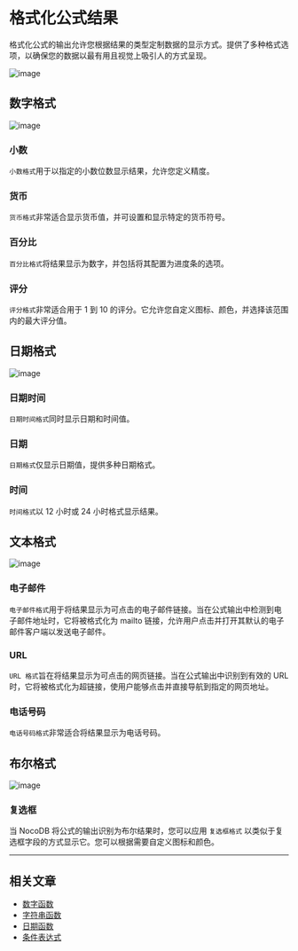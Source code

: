 # 格式化公式结果

格式化公式的输出允许您根据结果的类型定制数据的显示方式。提供了多种格式选项，以确保您的数据以最有用且视觉上吸引人的方式呈现。

![image](https://docs.nocodb.com/assets/images/formula-format-003ced2896bb1778b6f1d8ee995a47b0.png)

## 数字格式

![image](https://docs.nocodb.com/img/v2/fields/numeric-format.png)

### 小数

`小数格式`用于以指定的小数位数显示结果，允许您定义精度。

### 货币

`货币格式`非常适合显示货币值，并可设置和显示特定的货币符号。

### 百分比

`百分比格式`将结果显示为数字，并包括将其配置为进度条的选项。

### 评分

`评分格式`非常适合用于 1 到 10 的评分。它允许您自定义图标、颜色，并选择该范围内的最大评分值。

## 日期格式

![image](https://docs.nocodb.com/img/v2/fields/date-format.png)

### 日期时间

`日期时间格式`同时显示日期和时间值。

### 日期

`日期格式`仅显示日期值，提供多种日期格式。

### 时间

`时间格式`以 12 小时或 24 小时格式显示结果。

## 文本格式

![image](https://docs.nocodb.com/img/v2/fields/text-format.png)

### 电子邮件

`电子邮件格式`用于将结果显示为可点击的电子邮件链接。当在公式输出中检测到电子邮件地址时，它将被格式化为 mailto 链接，允许用户点击并打开其默认的电子邮件客户端以发送电子邮件。

### URL

`URL 格式`旨在将结果显示为可点击的网页链接。当在公式输出中识别到有效的 URL 时，它将被格式化为超链接，使用户能够点击并直接导航到指定的网页地址。

### 电话号码

`电话号码格式`非常适合将结果显示为电话号码。

## 布尔格式

![image](https://docs.nocodb.com/img/v2/fields/boolean-format.png)

### 复选框

当 NocoDB 将公式的输出识别为布尔结果时，您可以应用 `复选框格式` 以类似于复选框字段的方式显示它。您可以根据需要自定义图标和颜色。

___

## 相关文章

- [数字函数](https://docs.nocodb.com/fields/field-types/formula/numeric-functions)
- [字符串函数](https://docs.nocodb.com/fields/field-types/formula/string-functions)
- [日期函数](https://docs.nocodb.com/fields/field-types/formula/date-functions)
- [条件表达式](https://docs.nocodb.com/fields/field-types/formula/conditional-expressions)